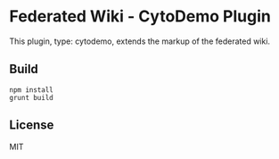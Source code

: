 # Federated Wiki - CytoDemo Plugin

This plugin, type: cytodemo, extends the markup of the federated wiki.

## Build

    npm install
    grunt build

## License

MIT

